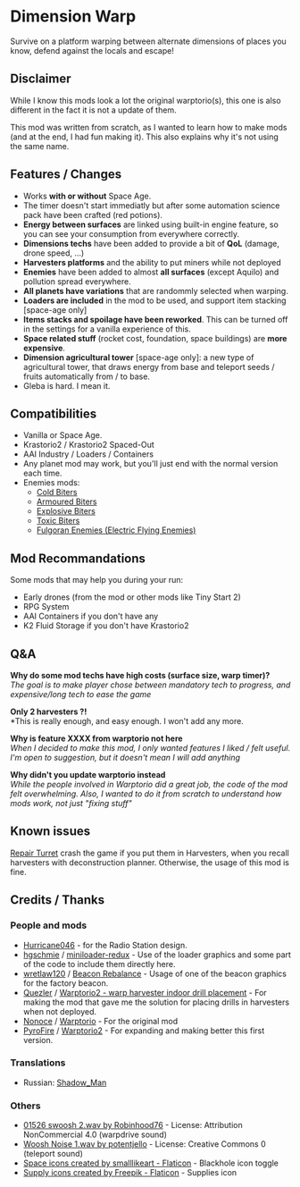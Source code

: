 # Dimension Warp

Survive on a platform warping between alternate dimensions of places you know, defend against the locals and escape!

## Disclaimer

While I know this mods look a lot the original warptorio(s), this one is also different in the fact it is not a update of them.

This mod was written from scratch, as I wanted to learn how to make mods (and at the end, I had fun making it). This also explains why it's not using the same name.

## Features / Changes

* Works **with or without** Space Age.
* The timer doesn't start immediatly but after some automation science pack have been crafted (red potions).
* **Energy between surfaces** are linked using built-in engine feature, so you can see your consumption from everywhere correctly.
* **Dimensions techs** have been added to provide a bit of **QoL** (damage, drone speed, ...)
* **Harvesters platforms** and the ability to put miners while not deployed
* **Enemies** have been added to almost **all surfaces** (except Aquilo) and pollution spread everywhere.
* **All planets have variations** that are randommly selected when warping.
* **Loaders are included** in the mod to be used, and support item stacking [space-age only]
* **Items stacks and spoilage have been reworked**. This can be turned off in the settings for a vanilla experience of this.
* **Space related stuff** (rocket cost, foundation, space buildings) are **more expensive**.
* **Dimension agricultural tower** [space-age only]: a new type of agricultural tower, that draws energy from base and teleport seeds / fruits automatically from / to base.
* Gleba is hard. I mean it.

## Compatibilities

* Vanilla or Space Age.
* Krastorio2 / Krastorio2 Spaced-Out
* AAI Industry / Loaders / Containers
* Any planet mod may work, but you'll just end with the normal version each time.
* Enemies mods:
    * [Cold Biters](https://mods.factorio.com/mod/Cold_biters)
    * [Armoured Biters](https://mods.factorio.com/mod/ArmouredBiters)
    * [Explosive Biters](https://mods.factorio.com/mod/Explosive_biters)
    * [Toxic Biters](https://mods.factorio.com/mod/Toxic_biters)
    * [Fulgoran Enemies (Electric Flying Enemies)](https://mods.factorio.com/mod/Electric_flying_enemies)

## Mod Recommandations

Some mods that may help you during your run:

* Early drones (from the mod or other mods like Tiny Start 2)
* RPG System
* AAI Containers if you don't have any
* K2 Fluid Storage if you don't have Krastorio2

## Q&A

**Why do some mod techs have high costs (surface size, warp timer)?**<br>
*The goal is to make player chose between mandatory tech to progress, and expensive/long tech to ease the game*

**Only 2 harvesters ?!**<br>
*This is really enough, and easy enough. I won't add any more.

**Why is feature XXXX from warptorio not here**<br>
*When I decided to make this mod, I only wanted features I liked / felt useful. I'm open to suggestion, but it doesn't mean I will add anything*

**Why didn't you update warptorio instead**<br>
*While the people involved in Warptorio did a great job, the code of the mod felt overwhelming. Also, I wanted to do it from scratch to understand how mods work, not just "fixing stuff"*

## Known issues

[Repair Turret](https://mods.factorio.com/mod/Repair_Turret) crash the game if you put them in Harvesters, when you recall harvesters with deconstruction planner. Otherwise, the usage of this mod is fine.

## Credits / Thanks

### People and mods

* [Hurricane046](https://mods.factorio.com/user/Hurricane046) - for the Radio Station design.
* [hgschmie](https://mods.factorio.com/user/hgschmie) / [miniloader-redux](https://mods.factorio.com/mod/miniloader-redux) - Use of the loader graphics and some part of the code to include them directly here.
* [wretlaw120](https://mods.factorio.com/user/wretlaw120) / [Beacon Rebalance](https://mods.factorio.com/mod/wret-beacon-rebalance-mod) - Usage of one of the beacon graphics for the factory beacon.
* [Quezler](https://mods.factorio.com/user/Quezler) / [Warptorio2 - warp harvester indoor drill placement](https://mods.factorio.com/mod/warptorio2-warp-harvester-indoor-drill-placement) - For making the mod that gave me the solution for placing drills in harvesters when not deployed.
* [Nonoce](https://mods.factorio.com/user/NONOCE) / [Warptorio](https://mods.factorio.com/mod/warptorio) - For the original mod
* [PyroFire](https://mods.factorio.com/user/PyroFire) / [Warptorio2](https://mods.factorio.com/mod/warptorio2) - For expanding and making better this first version.

### Translations

* Russian: [Shadow_Man](https://mods.factorio.com/user/Shadow_Man)

### Others

* [01526 swoosh 2.wav by Robinhood76](https://freesound.org/s/92909/) - License: Attribution NonCommercial 4.0 (warpdrive sound)
* [Woosh Noise 1.wav by potentjello](https://freesound.org/s/194081/) - License: Creative Commons 0 (teleport sound)
* [Space icons created by smalllikeart - Flaticon](https://www.flaticon.com/free-icons/space) - Blackhole icon toggle
* [Supply icons created by Freepik - Flaticon](https://www.flaticon.com/free-icons/supply) - Supplies icon
